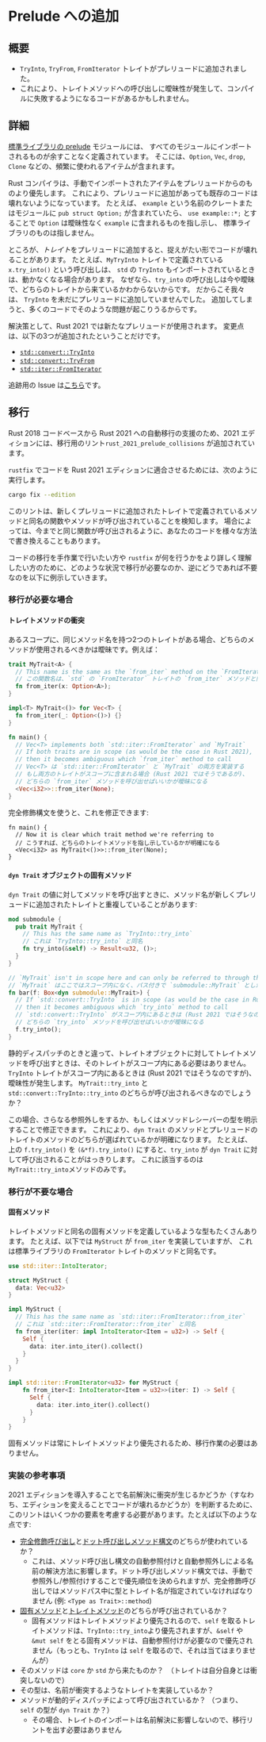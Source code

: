 <!--
# Additions to the prelude
-->

# Prelude への追加

<!--
## Summary
-->

## 概要

<!--
- The `TryInto`, `TryFrom` and `FromIterator` traits are now part of the prelude.
- This might make calls to trait methods ambiguous which could make some code fail to compile.
-->

- `TryInto`, `TryFrom`, `FromIterator` トレイトがプレリュードに追加されました。
- これにより、トレイトメソッドへの呼び出しに曖昧性が発生して、コンパイルに失敗するようになるコードがあるかもしれません。

<!--
## Details
-->

## 詳細

<!--
The [prelude of the standard library](https://doc.rust-lang.org/stable/std/prelude/index.html)
is the module containing everything that is automatically imported in every module.
It contains commonly used items such as `Option`, `Vec`, `drop`, and `Clone`.
-->

[標準ライブラリの prelude](https://doc.rust-lang.org/stable/std/prelude/index.html) モジュールには、
すべてのモジュールにインポートされるものが余すことなく定義されています。
そこには、`Option`, `Vec`, `drop`, `Clone` などの、頻繁に使われるアイテムが含まれます。

<!--
The Rust compiler prioritizes any manually imported items over those
from the prelude, to make sure additions to the prelude will not break any existing code.
For example, if you have a crate or module called `example` containing a `pub struct Option;`,
then `use example::*;` will make `Option` unambiguously refer to the one from `example`;
not the one from the standard library.
-->

Rust コンパイラは、手動で<!-- TODO: 明示的に、のほうがいいか？-->インポートされたアイテムをプレリュードからのものより優先します。
これにより、プレリュードに追加があっても既存のコードは壊れないようになっています。
たとえば、 `example` という名前のクレートまたはモジュールに `pub struct Option;` が含まれていたら、
`use example::*;` とすることで `Option` は曖昧性なく `example` に含まれるものを指し示し、
標準ライブラリのものは指しません。

<!--
However, adding a _trait_ to the prelude can break existing code in a subtle way.
For example, a call to `x.try_into()` which comes from a `MyTryInto` trait might fail 
to compile if `std`'s `TryInto` is also imported, because the call to `try_into` is now 
ambiguous and could come from either trait. This is the reason we haven't added `TryInto` 
to the prelude yet, since there is a lot of code that would break this way.
-->

ところが、_トレイト_<!-- -->をプレリュードに追加すると、捉えがたい形でコードが壊れることがあります。
たとえば、`MyTryInto` トレイトで定義されている `x.try_into()` という呼び出しは、
`std` の `TryInto` もインポートされているときは、動かなくなる場合があります。
なぜなら、`try_into` の呼び出しは今や曖昧で、どちらのトレイトから来ているかわからないからです。
だからこそ我々は、 `TryInto` を未だにプレリュードに追加していませんでした。
追加してしまうと、多くのコードでそのような問題が起こりうるからです。

<!--
As a solution, Rust 2021 will use a new prelude.
It's identical to the current one, except for three new additions:
-->

解決策として、Rust 2021 では新たなプレリュードが使用されます。
変更点は、以下の3つが追加されたということだけです。

- [`std::convert::TryInto`](https://doc.rust-lang.org/stable/std/convert/trait.TryInto.html)
- [`std::convert::TryFrom`](https://doc.rust-lang.org/stable/std/convert/trait.TryFrom.html)
- [`std::iter::FromIterator`](https://doc.rust-lang.org/stable/std/iter/trait.FromIterator.html)

<!--
The tracking issue [can be found here](https://github.com/rust-lang/rust/issues/85684).
-->

追跡用の Issue は[こちら](https://github.com/rust-lang/rust/issues/85684)です。

<!--
## Migration 
-->

## 移行

<!--
As a part of the 2021 edition a migration lint, `rust_2021_prelude_collisions`, has been added in order to aid in automatic migration of Rust 2018 codebases to Rust 2021.
-->

Rust 2018 コードベースから Rust 2021 への自動移行の支援のため、2021 エディションには、移行用のリント`rust_2021_prelude_collisions` が追加されています。

<!--
In order to have `rustfix` migrate your code to be Rust 2021 Edition compatible, run:
-->

`rustfix` でコードを Rust 2021 エディションに適合させるためには、次のように実行します。

```sh
cargo fix --edition
```

<!--
The lint detects cases where functions or methods are called that have the same name as the methods defined in one of the new prelude traits. In some cases, it may rewrite your calls in various ways to ensure that you continue to call the same function you did before.
-->

このリントは、新しくプレリュードに追加されたトレイトで定義されているメソッドと同名の関数やメソッドが呼び出されていることを検知します。
場合によっては、今までと同じ関数が呼び出されるように、あなたのコードを様々な方法で書き換えることもあります。

<!--
If you'd like to migrate your code manually or better understand what `rustfix` is doing, below we've outlined the situations where a migration is needed along with a counter example of when it's not needed.
-->

コードの移行を手作業で行いたい方や `rustfix` が何を行うかをより詳しく理解したい方のために、どのような状況で移行が必要なのか、逆にどうであれば不要なのを以下に例示していきます。

<!--
### Migration needed
-->

### 移行が必要な場合

<!--
#### Conflicting trait methods
-->

#### トレイトメソッドの衝突

<!--
When two traits that are in scope have the same method name, it is ambiguous which trait method should be used. For example:
-->

あるスコープに、同じメソッド名を持つ2つのトレイトがある場合、どちらのメソッドが使用されるべきかは曖昧です。例えば：


```rust
trait MyTrait<A> {
  // This name is the same as the `from_iter` method on the `FromIterator` trait from `std`.  
  // この関数名は、`std` の `FromIterator` トレイトの `from_iter` メソッドと同名。
  fn from_iter(x: Option<A>);
}

impl<T> MyTrait<()> for Vec<T> {
  fn from_iter(_: Option<()>) {}
}

fn main() {
  // Vec<T> implements both `std::iter::FromIterator` and `MyTrait` 
  // If both traits are in scope (as would be the case in Rust 2021),
  // then it becomes ambiguous which `from_iter` method to call
  // Vec<T> は `std::iter::FromIterator` と `MyTrait` の両方を実装する
  // もし両方のトレイトがスコープに含まれる場合 (Rust 2021 ではそうであるが)、
  // どちらの `from_iter` メソッドを呼び出せばいいかが曖昧になる
  <Vec<i32>>::from_iter(None);
}
```

<!--
We can fix this by using fully qualified syntax:
-->

完全修飾構文を使うと、これを修正できます:

```rust,ignore
fn main() {
  // Now it is clear which trait method we're referring to
  // こうすれば、どちらのトレイトメソッドを指し示しているかが明確になる
  <Vec<i32> as MyTrait<()>>::from_iter(None);
}
```

<!--
#### Inherent methods on `dyn Trait` objects
-->

#### `dyn Trait` オブジェクトの固有メソッド

<!--
Some users invoke methods on a `dyn Trait` value where the method name overlaps with a new prelude trait:
-->

`dyn Trait` の値に対してメソッドを呼び出すときに、メソッド名が新しくプレリュードに追加されたトレイトと重複していることがあります:

```rust
mod submodule {
  pub trait MyTrait {
    // This has the same name as `TryInto::try_into`
    // これは `TryInto::try_into` と同名
    fn try_into(&self) -> Result<u32, ()>;
  }
}

// `MyTrait` isn't in scope here and can only be referred to through the path `submodule::MyTrait`
// `MyTrait` はここではスコープ内になく、パス付きで `submodule::MyTrait` としか利用できない
fn bar(f: Box<dyn submodule::MyTrait>) {
  // If `std::convert::TryInto` is in scope (as would be the case in Rust 2021),
  // then it becomes ambiguous which `try_into` method to call
  // `std::convert::TryInto` がスコープ内にあるときは (Rust 2021 ではそうなのだが)、
  // どちらの `try_into` メソッドを呼び出せばいいかが曖昧になる
  f.try_into();
}
```

<!--
Unlike with static dispatch methods, calling a trait method on a trait object does not require that the trait be in scope. The code above works 
as long as there is no trait in scope with a conflicting method name. When the `TryInto` trait is in scope (which is the case in Rust 2021),
this causes an ambiguity. Should the call be to `MyTrait::try_into` or `std::convert::TryInto::try_into`?
-->

静的ディスパッチのときと違って、トレイトオブジェクトに対してトレイトメソッドを呼び出すときは、そのトレイトがスコープ内にある必要はありません。
`TryInto` トレイトがスコープ内にあるときは (Rust 2021 ではそうなのですが)、曖昧性が発生します。
`MyTrait::try_into` と `std::convert::TryInto::try_into` のどちらが呼び出されるべきなのでしょうか？

<!--
In these cases, we can fix this by adding an additional dereferences or otherwise clarify the type of the method receiver. This ensures that 
the `dyn Trait` method is chosen, versus the methods from the prelude trait. For example, turning `f.try_into()` above into `(&*f).try_into()` 
ensures that we're calling `try_into` on the `dyn MyTrait` which can only refer to the `MyTrait::try_into` method.
-->

この場合、さらなる参照外しをするか、もしくはメソッドレシーバーの型を明示することで修正できます。
これにより、`dyn Trait` のメソッドとプレリュードのトレイトのメソッドのどちらが選ばれているかが明確になります。
たとえば、上の `f.try_into()` を `(&*f).try_into()` にすると、`try_into` が `dyn Trait` に対して呼び出されることがはっきりします。
これに該当するのは`MyTrait::try_into`メソッドのみです。

<!--
### No migration needed
-->

### 移行が不要な場合

<!--
####  Inherent methods
-->

####  固有メソッド

<!--
Many types define their own inherent methods with the same name as a trait method. For instance, below the struct `MyStruct` implements `from_iter` which shares the same name with the method from the trait `FromIterator` found in the standard library:
-->

トレイトメソッドと同名の固有メソッドを定義しているような型もたくさんあります。
たとえば、以下では `MyStruct` が `from_iter` を実装していますが、
これは標準ライブラリの `FromIterator` トレイトのメソッドと同名です。

```rust
use std::iter::IntoIterator;

struct MyStruct {
  data: Vec<u32>
}

impl MyStruct {
  // This has the same name as `std::iter::FromIterator::from_iter`
  // これは `std::iter::FromIterator::from_iter` と同名
  fn from_iter(iter: impl IntoIterator<Item = u32>) -> Self {
    Self {
      data: iter.into_iter().collect()
    }
  }
}

impl std::iter::FromIterator<u32> for MyStruct {
    fn from_iter<I: IntoIterator<Item = u32>>(iter: I) -> Self {
      Self {
        data: iter.into_iter().collect()
      }
    }
}
```

<!--
Inherent methods always take precedent over trait methods so there's no need for any migration.
-->

固有メソッドは常にトレイトメソッドより優先されるため、移行作業の必要はありません。

<!--
### Implementation Reference
-->

### 実装の参考事項

<!--
The lint needs to take a couple of factors into account when determining whether or not introducing 2021 Edition to a codebase will cause a name resolution collision (thus breaking the code after changing edition). These factors include:
-->

2021 エディションを導入することで名前解決に衝突が生じるかどうか（すなわち、エディションを変えることでコードが壊れるかどうか）を判断するために、このリントはいくつかの要素を考慮する必要があります。たとえば以下のような点です:

<!--
- Is the call a [fully-qualified call] or does it use [dot-call method syntax]?
  - This will affect how the name is resolved due to auto-reference and auto-dereferencing on method call syntax. Manually dereferencing/referencing will allow specifying priority in the case of dot-call method syntax, while fully-qualified call requires specification of the type and the trait name in the method path (e.g. `<Type as Trait>::method`)
- Is this an [inherent method] or [a trait method]?
  - Inherent methods that take `self` will take priority over `TryInto::try_into` as inherent methods take priority over trait methods, but inherent methods that take `&self` or `&mut self` won't take priority due to requiring a auto-reference (while `TryInto::try_into` does not, as it takes `self`)
- Is the origin of this method from `core`/`std`? (As the traits can't have a collision with themselves)
- Does the given type implement the trait it could have a collision against?
- Is the method being called via dynamic dispatch? (i.e. is the `self` type `dyn Trait`)
  - If so, trait imports don't affect resolution, and no migration lint needs to occur
-->

- [完全修飾呼び出し]と[ドット呼び出しメソッド構文]のどちらが使われているか？
  - これは、メソッド呼び出し構文の自動参照付けと自動参照外しによる名前の解決方法に影響します。ドット呼び出しメソッド構文では、手動で参照外し/参照付けすることで優先順位を決められますが、完全修飾呼び出しではメソッドパス中に型とトレイト名が指定されていなければなりません (例: `<Type as Trait>::method`)
- [固有メソッド]と[トレイトメソッド]のどちらが呼び出されているか？
  - 固有メソッドはトレイトメソッドより優先されるので、`self` を取るトレイトメソッドは、`TryInto::try_into`より優先されますが、`&self` や `&mut self` をとる固有メソッドは、自動参照付けが必要なので優先されません（もっとも、`TryInto` は `self` を取るので、それは当てはまりませんが）
- そのメソッドは `core` か `std` から来たものか？　（トレイトは自分自身とは衝突しないので）
- その型は、名前が衝突するようなトレイトを実装しているか？
- メソッドが動的ディスパッチによって呼び出されているか？  （つまり、 `self` の型が `dyn Trait` か？）
  - その場合、トレイトのインポートは名前解決に影響しないので、移行リントを出す必要はありません

<!--
[fully-qualified call]: https://doc.rust-lang.org/reference/expressions/call-expr.html#disambiguating-function-calls
[dot-call method syntax]: https://doc.rust-lang.org/reference/expressions/method-call-expr.html
[inherent method]: https://doc.rust-lang.org/reference/items/implementations.html#inherent-implementations
[a trait method]: https://doc.rust-lang.org/reference/items/implementations.html#trait-implementations
-->

[完全修飾呼び出し]: https://doc.rust-lang.org/reference/expressions/call-expr.html#disambiguating-function-calls
[ドット呼び出しメソッド構文]: https://doc.rust-lang.org/reference/expressions/method-call-expr.html
[固有メソッド]: https://doc.rust-lang.org/reference/items/implementations.html#inherent-implementations
[トレイトメソッド]: https://doc.rust-lang.org/reference/items/implementations.html#trait-implementations

